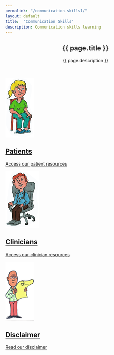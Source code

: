 ```yaml
---
permalink: "/communication-skills1/"
layout: default
title:  "Communication Skills"
description: Communication skills learning
---
```


<section id="action" class="responsive">
        <div class="vertical-center">
             <div class="container">
                <div class="row">
                    <div class="action take-tour">
                            <center><h1 class="title">{{ page.title }}</h1>
                            <p>{{ page.description }}</p></center>
                    </div>
                </div>
            </div>
        </div>
   </section>

<section id="clinician">
      <div class="container">
        <div class="row">
          <div class="col-lg-12">
<br>
<br>

  <section id="services">
        <div class="container">
            <div class="row">
                <div class="col-sm-4 text-center padding wow fadeIn" data-wow-duration="1000ms" data-wow-delay="600ms">
                    <div class="single-service">
                        <div class="wow scaleIn" data-wow-duration="500ms" data-wow-delay="600ms">
                          <a href="{{ '/patients' }}"><img src="/img/people.png" alt="">
                        </div>
                        <h2>Patients</h2>
                        <p>Access our patient resources</p></a>
                    </div>
                </div>
                <div class="col-sm-4 text-center padding wow fadeIn" data-wow-duration="1000ms" data-wow-delay="300ms">
                    <div class="single-service">
                        <div class="wow scaleIn" data-wow-duration="500ms" data-wow-delay="300ms">
                            <a href="{{ '/clinicians' }}"><img src="/img/clinician.png" alt="">
                        </div>
                        <h2>Clinicians</h2>
                        <p>Access our clinician resources</p></a>
                    </div>
                </div>
                <div class="col-sm-4 text-center padding wow fadeIn" data-wow-duration="1000ms" data-wow-delay="900ms">
                    <div class="single-service">
                        <div class="wow scaleIn" data-wow-duration="500ms" data-wow-delay="900ms">
                          <a href="{{ '/disclaimer' }}"><img src="/img/disclaimer.png" alt="">
                        </div>
                        <h2>Disclaimer</h2>
                        <p>Read our disclaimer</p></a>
                    </div>
                </div>
            </div>
        </div>
    </section>
    <!--/#services-->

